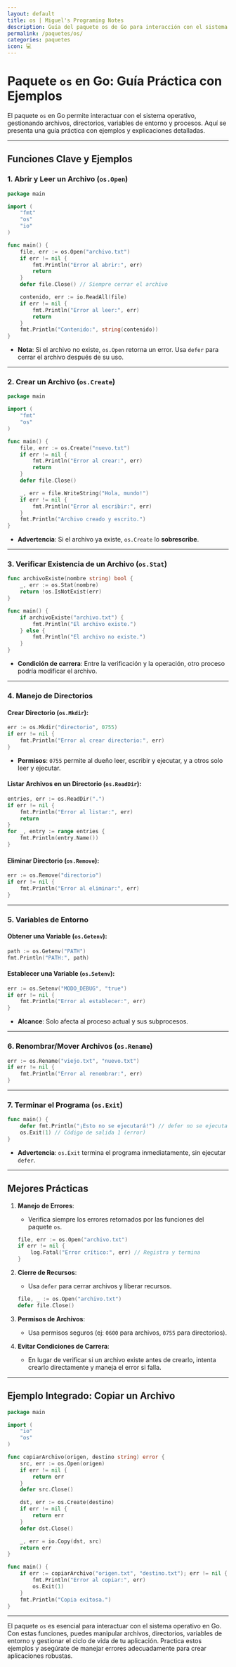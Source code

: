 ```yaml
---
layout: default
title: os | Miguel's Programing Notes
description: Guía del paquete os de Go para interacción con el sistema operativo
permalink: /paquetes/os/
categories: paquetes
icon: 💻
---
```


# Paquete `os` en Go: Guía Práctica con Ejemplos

El paquete `os` en Go permite interactuar con el sistema operativo, gestionando archivos, directorios, variables de entorno y procesos. Aquí se presenta una guía práctica con ejemplos y explicaciones detalladas.

---

## Funciones Clave y Ejemplos

### 1. **Abrir y Leer un Archivo (`os.Open`)**
```go
package main

import (
    "fmt"
    "os"
    "io"
)

func main() {
    file, err := os.Open("archivo.txt")
    if err != nil {
        fmt.Println("Error al abrir:", err)
        return
    }
    defer file.Close() // Siempre cerrar el archivo

    contenido, err := io.ReadAll(file)
    if err != nil {
        fmt.Println("Error al leer:", err)
        return
    }
    fmt.Println("Contenido:", string(contenido))
}
```
- **Nota**: Si el archivo no existe, `os.Open` retorna un error. Usa `defer` para cerrar el archivo después de su uso.

---

### 2. **Crear un Archivo (`os.Create`)**
```go
package main

import (
    "fmt"
    "os"
)

func main() {
    file, err := os.Create("nuevo.txt")
    if err != nil {
        fmt.Println("Error al crear:", err)
        return
    }
    defer file.Close()

    _, err = file.WriteString("Hola, mundo!")
    if err != nil {
        fmt.Println("Error al escribir:", err)
    }
    fmt.Println("Archivo creado y escrito.")
}
```
- **Advertencia**: Si el archivo ya existe, `os.Create` lo **sobrescribe**.

---

### 3. **Verificar Existencia de un Archivo (`os.Stat`)**
```go
func archivoExiste(nombre string) bool {
    _, err := os.Stat(nombre)
    return !os.IsNotExist(err)
}

func main() {
    if archivoExiste("archivo.txt") {
        fmt.Println("El archivo existe.")
    } else {
        fmt.Println("El archivo no existe.")
    }
}
```
- **Condición de carrera**: Entre la verificación y la operación, otro proceso podría modificar el archivo.

---

### 4. **Manejo de Directorios**
#### Crear Directorio (`os.Mkdir`):
```go
err := os.Mkdir("directorio", 0755)
if err != nil {
    fmt.Println("Error al crear directorio:", err)
}
```
- **Permisos**: `0755` permite al dueño leer, escribir y ejecutar, y a otros solo leer y ejecutar.

#### Listar Archivos en un Directorio (`os.ReadDir`):
```go
entries, err := os.ReadDir(".")
if err != nil {
    fmt.Println("Error al listar:", err)
    return
}
for _, entry := range entries {
    fmt.Println(entry.Name())
}
```

#### Eliminar Directorio (`os.Remove`):
```go
err := os.Remove("directorio")
if err != nil {
    fmt.Println("Error al eliminar:", err)
}
```

---

### 5. **Variables de Entorno**
#### Obtener una Variable (`os.Getenv`):
```go
path := os.Getenv("PATH")
fmt.Println("PATH:", path)
```

#### Establecer una Variable (`os.Setenv`):
```go
err := os.Setenv("MODO_DEBUG", "true")
if err != nil {
    fmt.Println("Error al establecer:", err)
}
```
- **Alcance**: Solo afecta al proceso actual y sus subprocesos.

---

### 6. **Renombrar/Mover Archivos (`os.Rename`)**
```go
err := os.Rename("viejo.txt", "nuevo.txt")
if err != nil {
    fmt.Println("Error al renombrar:", err)
}
```

---

### 7. **Terminar el Programa (`os.Exit`)**
```go
func main() {
    defer fmt.Println("¡Esto no se ejecutará!") // defer no se ejecuta con os.Exit
    os.Exit(1) // Código de salida 1 (error)
}
```
- **Advertencia**: `os.Exit` termina el programa inmediatamente, sin ejecutar `defer`.

---

## Mejores Prácticas

1. **Manejo de Errores**:
   - Verifica siempre los errores retornados por las funciones del paquete `os`.
   ```go
   file, err := os.Open("archivo.txt")
   if err != nil {
       log.Fatal("Error crítico:", err) // Registra y termina
   }
   ```

2. **Cierre de Recursos**:
   - Usa `defer` para cerrar archivos y liberar recursos.
   ```go
   file, _ := os.Open("archivo.txt")
   defer file.Close()
   ```

3. **Permisos de Archivos**:
   - Usa permisos seguros (ej: `0600` para archivos, `0755` para directorios).

4. **Evitar Condiciones de Carrera**:
   - En lugar de verificar si un archivo existe antes de crearlo, intenta crearlo directamente y maneja el error si falla.

---

## Ejemplo Integrado: Copiar un Archivo
```go
package main

import (
    "io"
    "os"
)

func copiarArchivo(origen, destino string) error {
    src, err := os.Open(origen)
    if err != nil {
        return err
    }
    defer src.Close()

    dst, err := os.Create(destino)
    if err != nil {
        return err
    }
    defer dst.Close()

    _, err = io.Copy(dst, src)
    return err
}

func main() {
    if err := copiarArchivo("origen.txt", "destino.txt"); err != nil {
        fmt.Println("Error al copiar:", err)
        os.Exit(1)
    }
    fmt.Println("Copia exitosa.")
}
```

---

El paquete `os` es esencial para interactuar con el sistema operativo en Go. Con estas funciones, puedes manipular archivos, directorios, variables de entorno y gestionar el ciclo de vida de tu aplicación. Practica estos ejemplos y asegúrate de manejar errores adecuadamente para crear aplicaciones robustas.
